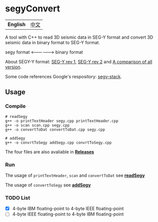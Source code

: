 # segyConvert

<table>
  <tr>
    <td><b>English</b></td>
    <td><a href="./README_ZH.md">中文</a></td>
  </tr>
</table>

A tool with C++ to read 3D seismic data in SEG-Y format 
and convert 3D seismic data in binary format to SEG-Y format.

segy format <------> binary format

About SEGY-Y format: [SEG-Y rev 1](https://seg.org/Portals/0/SEG/News%20and%20Resources/Technical%20Standards/seg_y_rev1.pdf), [SEG-Y rev 2](https://seg.org/Portals/0/SEG/News%20and%20Resources/Technical%20Standards/seg_y_rev2_0-mar2017.pdf) and [A comparison of all version](https://wiki.seg.org/images/4/42/SEG-Y_bytestream_all_revisions.pdf).

Some code references Google's respository: [segy-stack](https://github.com/google/segy-stack).


## Usage

### Compile

```shell
# readSegy
g++ -o printTextHeader segy.cpp printTextHeader.cpp
g++ -o scan scan.cpp segy.cpp
g++ -o convertToDat convertToDat.cpp segy.cpp

# addSegy
g++ -o convrtToSegy addSegy.cpp convrtToSegy.cpp
```

The four files are also avaliable in [**Releases**](https://github.com/JintaoLee-Roger/segyConvert/releases)

### Run

The usage of `printTextHeader`, `scan` and `convertToDat` see [**readSegy**](https://github.com/JintaoLee-Roger/segyConvert/blob/master/readSegy/README.md) 

The usage of `convertToSegy` see [**addSegy**](https://github.com/JintaoLee-Roger/segyConvert/blob/master/addSegy/README.md)


### TODO List

- [x] 4-byte IBM floating-point to 4-byte IEEE floating-point
- [ ] 4-byte IEEE floating-point to 4-byte IBM floating-point
